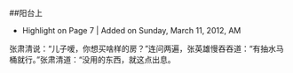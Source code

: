##阳台上


- Highlight on Page 7 | Added on Sunday, March 11, 2012, AM

张肃清说：“儿子嗳，你想买啥样的房？”连问两遍，张英雄慢吞吞道：“有抽水马桶就行。”张肃清道：“没用的东西，就这点出息。


